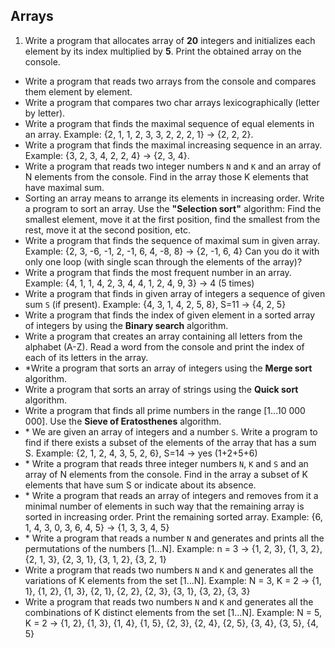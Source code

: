 ## Arrays

1. Write a program that allocates array of **20** integers and initializes each element by its index multiplied by **5**. Print the obtained array on the console.
* Write a program that reads two arrays from the console and compares them element by element.
* Write a program that compares two char arrays lexicographically (letter by letter).
* Write a program that finds the maximal sequence of equal elements in an array. Example: {2, 1, 1, 2, 3, 3, 2, 2, 2, 1} -> {2, 2, 2}.
* Write a program that finds the maximal increasing sequence in an array. Example: {3, 2, 3, 4, 2, 2, 4} -> {2, 3, 4}.
* Write a program that reads two integer numbers `N` and `K` and an array of N elements from the console. Find in the array those K elements that have maximal sum.
* Sorting an array means to arrange its elements in increasing order. Write a program to sort an array. Use the **"Selection sort"** algorithm: Find the smallest element, move it at the first position, find the smallest from the rest, move it at the second position, etc.
* Write a program that finds the sequence of maximal sum in given array. Example: {2, 3, -6, -1, 2, -1, 6, 4, -8, 8} -> {2, -1, 6, 4} Can you do it with only one loop (with single scan through the elements of the array)?
* Write a program that finds the most frequent number in an array. Example: {4, 1, 1, 4, 2, 3, 4, 4, 1, 2, 4, 9, 3} -> 4 (5 times)
* Write a program that finds in given array of integers a sequence of given sum `S` (if present). Example: {4, 3, 1, 4, 2, 5, 8}, S=11 -> {4, 2, 5}
* Write a program that finds the index of given element in a sorted array of integers by using the **Binary search** algorithm.
* Write a program that creates an array containing all letters from the alphabet (A-Z). Read a word from the console and print the index of each of its letters in the array.
* \*Write a program that sorts an array of integers using the **Merge sort** algorithm.
* Write a program that sorts an array of strings using the **Quick sort** algorithm.
* Write a program that finds all prime numbers in the range [1...10 000 000]. Use the **Sieve of Eratosthenes** algorithm.
* \* We are given an array of integers and a number `S`. Write a program to find if there exists a subset of the elements of the array that has a sum S. Example: {2, 1, 2, 4, 3, 5, 2, 6}, S=14 -> yes (1+2+5+6)
* \* Write a program that reads three integer numbers `N`, `K` and `S` and an array of N elements from the console. Find in the array a subset of K elements that have sum S or indicate about its absence.
* \* Write a program that reads an array of integers and removes from it a minimal number of elements in such way that the remaining array is sorted in increasing order. Print the remaining sorted array. Example: {6, 1, 4, 3, 0, 3, 6, 4, 5} -> {1, 3, 3, 4, 5}
* \* Write a program that reads a number `N` and generates and prints all the permutations of the numbers [1...N]. Example: n = 3 -> {1, 2, 3}, {1, 3, 2}, {2, 1, 3}, {2, 3, 1}, {3, 1, 2}, {3, 2, 1}
* Write a program that reads two numbers `N` and `K` and generates all the variations of K elements from the set [1...N]. Example: N = 3, K = 2 -> {1, 1}, {1, 2}, {1, 3}, {2, 1}, {2, 2}, {2, 3}, {3, 1}, {3, 2}, {3, 3}
* Write a program that reads two numbers `N` and `K` and generates all the combinations of K distinct elements from the set [1...N]. Example: N = 5, K = 2 -> {1, 2}, {1, 3}, {1, 4}, {1, 5}, {2, 3}, {2, 4}, {2, 5}, {3, 4}, {3, 5}, {4, 5}
